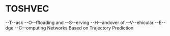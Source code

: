 # TOSHVEC

--T--ask --O--ffloading and --S--erving --H--andover of
--V--ehicular --E--dge --C--omputing Networks
Based on Trajectory Prediction
